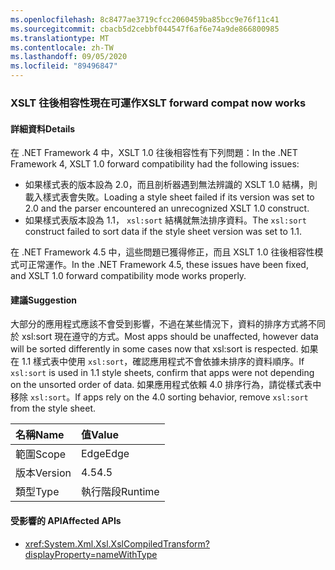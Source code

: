 ```yaml
---
ms.openlocfilehash: 8c8477ae3719cfcc2060459ba85bcc9e76f11c41
ms.sourcegitcommit: cbacb5d2cebbf044547f6af6e74a9de866800985
ms.translationtype: MT
ms.contentlocale: zh-TW
ms.lasthandoff: 09/05/2020
ms.locfileid: "89496847"
---
```

### <a name="xslt-forward-compat-now-works"></a><span data-ttu-id="83bd1-101">XSLT 往後相容性現在可運作</span><span class="sxs-lookup"><span data-stu-id="83bd1-101">XSLT forward compat now works</span></span>

#### <a name="details"></a><span data-ttu-id="83bd1-102">詳細資料</span><span class="sxs-lookup"><span data-stu-id="83bd1-102">Details</span></span>

<span data-ttu-id="83bd1-103">在 .NET Framework 4 中，XSLT 1.0 往後相容性有下列問題：</span><span class="sxs-lookup"><span data-stu-id="83bd1-103">In the .NET Framework 4, XSLT 1.0 forward compatibility had the following issues:</span></span><ul><li><span data-ttu-id="83bd1-104">如果樣式表的版本設為 2.0，而且剖析器遇到無法辨識的 XSLT 1.0 結構，則載入樣式表會失敗。</span><span class="sxs-lookup"><span data-stu-id="83bd1-104">Loading a style sheet failed if its version was set to 2.0 and the parser encountered an unrecognized XSLT 1.0 construct.</span></span></li><li><span data-ttu-id="83bd1-105">如果樣式表版本設為 1.1， <code>xsl:sort</code> 結構就無法排序資料。</span><span class="sxs-lookup"><span data-stu-id="83bd1-105">The <code>xsl:sort</code> construct failed to sort data if the style sheet version was set to 1.1.</span></span></li></ul><span data-ttu-id="83bd1-106">在 .NET Framework 4.5 中，這些問題已獲得修正，而且 XSLT 1.0 往後相容性模式可正常運作。</span><span class="sxs-lookup"><span data-stu-id="83bd1-106">In the .NET Framework 4.5, these issues have been fixed, and XSLT 1.0 forward compatibility mode works properly.</span></span>

#### <a name="suggestion"></a><span data-ttu-id="83bd1-107">建議</span><span class="sxs-lookup"><span data-stu-id="83bd1-107">Suggestion</span></span>

<span data-ttu-id="83bd1-108">大部分的應用程式應該不會受到影響，不過在某些情況下，資料的排序方式將不同於 xsl:sort 現在遵守的方式。</span><span class="sxs-lookup"><span data-stu-id="83bd1-108">Most apps should be unaffected, however data will be sorted differently in some cases now that xsl:sort is respected.</span></span> <span data-ttu-id="83bd1-109">如果在 1.1 樣式表中使用 <code>xsl:sort</code>，確認應用程式不會依據未排序的資料順序。</span><span class="sxs-lookup"><span data-stu-id="83bd1-109">If <code>xsl:sort</code> is used in 1.1 style sheets, confirm that apps were not depending on the unsorted order of data.</span></span> <span data-ttu-id="83bd1-110">如果應用程式依賴 4.0 排序行為，請從樣式表中移除 <code>xsl:sort</code>。</span><span class="sxs-lookup"><span data-stu-id="83bd1-110">If apps rely on the 4.0 sorting behavior, remove <code>xsl:sort</code> from the style sheet.</span></span>

| <span data-ttu-id="83bd1-111">名稱</span><span class="sxs-lookup"><span data-stu-id="83bd1-111">Name</span></span>    | <span data-ttu-id="83bd1-112">值</span><span class="sxs-lookup"><span data-stu-id="83bd1-112">Value</span></span>       |
|:--------|:------------|
| <span data-ttu-id="83bd1-113">範圍</span><span class="sxs-lookup"><span data-stu-id="83bd1-113">Scope</span></span>   |<span data-ttu-id="83bd1-114">Edge</span><span class="sxs-lookup"><span data-stu-id="83bd1-114">Edge</span></span>|
|<span data-ttu-id="83bd1-115">版本</span><span class="sxs-lookup"><span data-stu-id="83bd1-115">Version</span></span>|<span data-ttu-id="83bd1-116">4.5</span><span class="sxs-lookup"><span data-stu-id="83bd1-116">4.5</span></span>|
|<span data-ttu-id="83bd1-117">類型</span><span class="sxs-lookup"><span data-stu-id="83bd1-117">Type</span></span>|<span data-ttu-id="83bd1-118">執行階段</span><span class="sxs-lookup"><span data-stu-id="83bd1-118">Runtime</span></span>|

#### <a name="affected-apis"></a><span data-ttu-id="83bd1-119">受影響的 API</span><span class="sxs-lookup"><span data-stu-id="83bd1-119">Affected APIs</span></span>

- <xref:System.Xml.Xsl.XslCompiledTransform?displayProperty=nameWithType>

<!--

#### Affected APIs

- `T:System.Xml.Xsl.XslCompiledTransform`

-->
